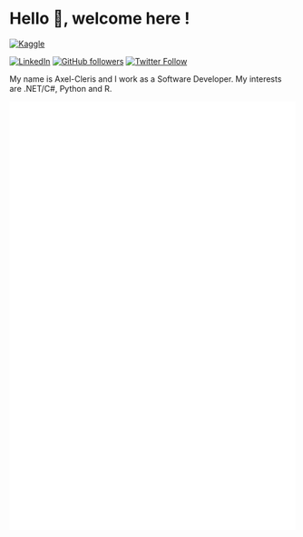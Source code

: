 # Hello 👋, welcome here !

[![Kaggle](https://img.shields.io/badge/kaggle-%2320BEFF.svg?&style=for-the-badge&logo=kaggle&logoColor=white)](https://www.kaggle.com/agailloty)

[![LinkedIn][linkedin-shield]][linkedin-url]
[![GitHub followers](https://img.shields.io/github/followers/agailloty.svg?style=social&label=Follow&maxAge=2592000)](https://github.com/agailloty?tab=followers)
[![Twitter Follow](https://img.shields.io/twitter/follow/cleris_mr.svg?style=social)](https://twitter.com/cleris_mr)  

My name is Axel-Cleris and I work as a Software Developer. My interests are .NET/C#, Python and R. 

[linkedin-shield]: https://img.shields.io/badge/-LinkedIn-black.svg?style=flat-square&logo=linkedin&colorB=555
[linkedin-url]: https://www.linkedin.com/in/cgailloty/

![Metrics](https://github.com/agailloty/agailloty/blob/main/github-metrics.svg)